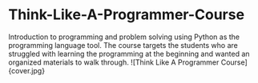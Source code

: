 # Think-Like-A-Programmer-Course
Introduction to programming and problem solving using Python as the programming language tool. The course targets the students who are struggled with learning the programming at the beginning and wanted an organized materials to walk through.
![Think Like A Programmer Course]{cover.jpg}
